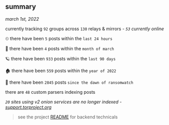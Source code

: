 
## summary
_march 1st, 2022_

currently tracking `92` groups across `130` relays & mirrors - _`53` currently online_

⏲ there have been `5` posts within the `last 24 hours`

🦈 there have been `4` posts within the `month of march`

🪐 there have been `933` posts within the `last 90 days`

🏚 there have been `559` posts within the `year of 2022`

🦕 there have been `2845` posts `since the dawn of ransomwatch`

there are `48` custom parsers indexing posts

_`20` sites using v2 onion services are no longer indexed - [support.torproject.org](https://support.torproject.org/onionservices/v2-deprecation/)_

> see the project [README](https://github.com/thetanz/ransomwatch#ransomwatch--) for backend technicals
